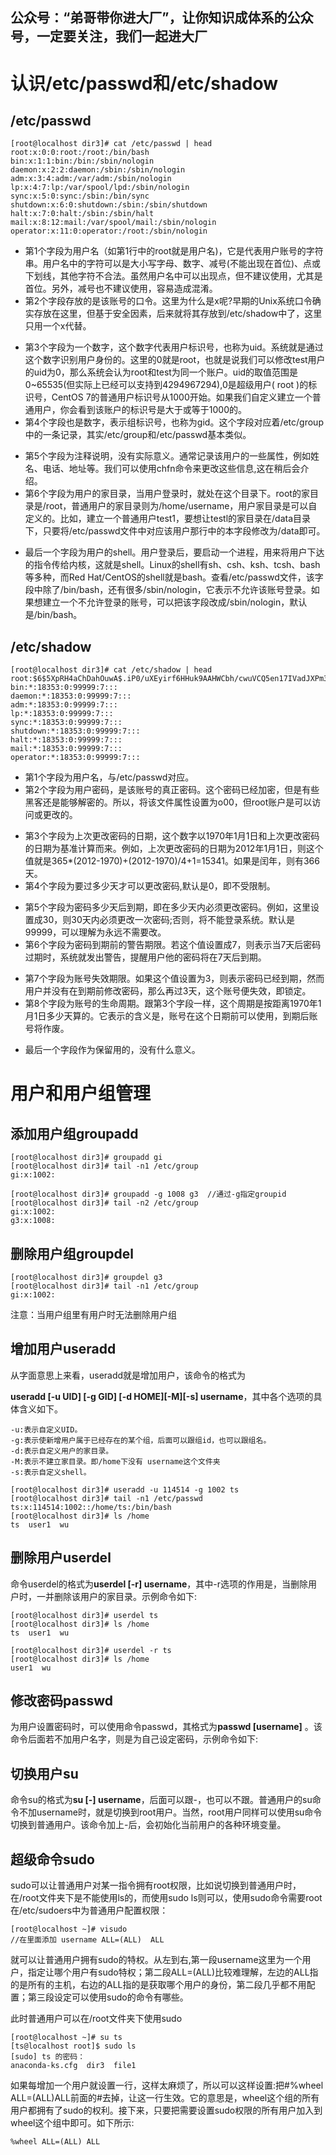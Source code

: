 ## 公众号：“弟哥带你进大厂”，让你知识成体系的公众号，一定要关注，我们一起进大厂

# 认识/etc/passwd和/etc/shadow

## /etc/passwd

```
[root@localhost dir3]# cat /etc/passwd | head
root:x:0:0:root:/root:/bin/bash
bin:x:1:1:bin:/bin:/sbin/nologin
daemon:x:2:2:daemon:/sbin:/sbin/nologin
adm:x:3:4:adm:/var/adm:/sbin/nologin
lp:x:4:7:lp:/var/spool/lpd:/sbin/nologin
sync:x:5:0:sync:/sbin:/bin/sync
shutdown:x:6:0:shutdown:/sbin:/sbin/shutdown
halt:x:7:0:halt:/sbin:/sbin/halt
mail:x:8:12:mail:/var/spool/mail:/sbin/nologin
operator:x:11:0:operator:/root:/sbin/nologin
```

-   第1个字段为用户名（如第1行中的root就是用户名)，它是代表用户账号的字符串。用户名中的字符可以是大小写字母、数字、减号(不能出现在首位)、点或下划线，其他字符不合法。虽然用户名中可以出现点，但不建议使用，尤其是首位。另外，减号也不建议使用，容易造成混淆。
-   第2个字段存放的是该账号的口令。这里为什么是x呢?早期的Unix系统口令确实存放在这里，但基于安全因素，后来就将其存放到/etc/shadow中了，这里只用一个x代替。

<!---->

-   第3个字段为一个数字，这个数字代表用户标识号，也称为uid。系统就是通过这个数字识别用户身份的。这里的0就是root，也就是说我们可以修改test用户的uid为0，那么系统会认为root和test为同一个账户。uid的取值范围是0~65535(但实际上已经可以支持到4294967294),0是超级用户( root )的标识号，CentOS 7的普通用户标识号从1000开始。如果我们自定义建立一个普通用户，你会看到该账户的标识号是大于或等于1000的。
-   第4个字段也是数字，表示组标识号，也称为gid。这个字段对应着/etc/group中的一条记录，其实/etc/group和/etc/passwd基本类似。

<!---->

-   第5个字段为注释说明，没有实际意义。通常记录该用户的一些属性，例如姓名、电话、地址等。我们可以使用chfn命令来更改这些信息,这在稍后会介绍。
-   第6个字段为用户的家目录，当用户登录时，就处在这个目录下。root的家目录是/root，普通用户的家目录则为/home/username，用户家目录是可以自定义的。比如，建立一个普通用户test1，要想让testl的家目录在/data目录下，只要将/etc/passwd文件中对应该用户那行中的本字段修改为/data即可。

<!---->

-   最后一个字段为用户的shell。用户登录后，要启动一个进程，用来将用户下达的指令传给内核，这就是shell。Linux的shell有sh、csh、ksh、tcsh、bash等多种，而Red Hat/CentOS的shell就是bash。查看/etc/passwd文件，该字段中除了/bin/bash，还有很多/sbin/nologin，它表示不允许该账号登录。如果想建立一个不允许登录的账号，可以把该字段改成/sbin/nologin，默认是/bin/bash。

## /etc/shadow

```
[root@localhost dir3]# cat /etc/shadow | head
root:$6$5XpRH4aChDahOuwA$.iP0/uXEyirf6HHuk9AAHWCbh/cwuVCQ5en17IVadJXPm3ALEKRytgArEdOfcvlYZl1BnNEMn9igtTeyRSeGH1::0:99999:7:::
bin:*:18353:0:99999:7:::
daemon:*:18353:0:99999:7:::
adm:*:18353:0:99999:7:::
lp:*:18353:0:99999:7:::
sync:*:18353:0:99999:7:::
shutdown:*:18353:0:99999:7:::
halt:*:18353:0:99999:7:::
mail:*:18353:0:99999:7:::
operator:*:18353:0:99999:7:::
```

-   第1个字段为用户名，与/etc/passwd对应。
-   第2个字段为用户密码，是该账号的真正密码。这个密码已经加密，但是有些黑客还是能够解密的。所以，将该文件属性设置为o00，但root账户是可以访问或更改的。

<!---->

-   第3个字段为上次更改密码的日期，这个数字以1970年1月1日和上次更改密码的日期为基准计算而来。例如，上次更改密码的日期为2012年1月1日，则这个值就是365*(2012-1970)+(2012-1970)/4+1=15341。如果是闰年，则有366天。
-   第4个字段为要过多少天才可以更改密码,默认是0，即不受限制。

<!---->

-   第5个字段为密码多少天后到期，即在多少天内必须更改密码。例如，这里设置成30，则30天内必须更改一次密码;否则，将不能登录系统。默认是99999，可以理解为永远不需要改。
-   第6个字段为密码到期前的警告期限。若这个值设置成7，则表示当7天后密码过期时，系统就发出警告，提醒用户他的密码将在7天后到期。

<!---->

-   第7个字段为账号失效期限。如果这个值设置为3，则表示密码已经到期，然而用户并没有在到期前修改密码，那么再过3天，这个账号便失效，即锁定。
-   第8个字段为账号的生命周期。跟第3个字段一样，这个周期是按距离1970年1月1日多少天算的。它表示的含义是，账号在这个日期前可以使用，到期后账号将作废。

<!---->

-   最后一个字段作为保留用的，没有什么意义。

# 用户和用户组管理

## 添加用户组groupadd

```
[root@localhost dir3]# groupadd gi
[root@localhost dir3]# tail -n1 /etc/group
gi:x:1002:

[root@localhost dir3]# groupadd -g 1008 g3  //通过-g指定groupid
[root@localhost dir3]# tail -n2 /etc/group  
gi:x:1002:
g3:x:1008:
```

## 删除用户组groupdel

```
[root@localhost dir3]# groupdel g3
[root@localhost dir3]# tail -n1 /etc/group
gi:x:1002:
```

注意：当用户组里有用户时无法删除用户组

## 增加用户useradd

从字面意思上来看，useradd就是增加用户，该命令的格式为

**useradd [-u UID] [-g GID] [-d HOME][-M][-s] username**，其中各个选项的具体含义如下。

```
-u:表示自定义UID。
-g:表示使新增用户属于已经存在的某个组，后面可以跟组id，也可以跟组名。
-d:表示自定义用户的家目录。
-M:表示不建立家目录。即/home下没有 username这个文件夹
-s:表示自定义shell。
```

```
[root@localhost dir3]# useradd -u 114514 -g 1002 ts
[root@localhost dir3]# tail -n1 /etc/passwd
ts:x:114514:1002::/home/ts:/bin/bash
[root@localhost dir3]# ls /home
ts  user1  wu
```

## 删除用户userdel

命令userdel的格式为**userdel [-r] username**，其中-r选项的作用是，当删除用户时，一并删除该用户的家目录。示例命令如下:

```
[root@localhost dir3]# userdel ts
[root@localhost dir3]# ls /home
ts  user1  wu

[root@localhost dir3]# userdel -r ts
[root@localhost dir3]# ls /home
user1  wu
```

## 修改密码passwd

为用户设置密码时，可以使用命令passwd，其格式为**passwd [username]** 。该命令后面若不加用户名字，则是为自己设定密码，示例命令如下:

## 切换用户su

命令su的格式为**su [-] username**，后面可以跟-，也可以不跟。普通用户的su命令不加username时，就是切换到root用户。当然，root用户同样可以使用su命令切换到普通用户。该命令加上-后，会初始化当前用户的各种环境变量。

## 超级命令sudo

sudo可以让普通用户对某一指令拥有root权限，比如说切换到普通用户时，在/root文件夹下是不能使用ls的，而使用sudo ls则可以，使用sudo命令需要root在/etc/sudoers中为普通用户配置权限：

```
[root@localhost ~]# visudo
//在里面添加 username ALL=(ALL) 	ALL
```

就可以让普通用户拥有sudo的特权。从左到右,第一段username这里为一个用户，指定让哪个用户有sudo特权；第二段ALL=(ALL)比较难理解，左边的ALL指的是所有的主机，右边的ALL指的是获取哪个用户的身份，第二段几乎都不用配置；第三段设定可以使用sudo的命令有哪些。

此时普通用户可以在/root文件夹下使用sudo

```
[root@localhost ~]# su ts
[ts@localhost root]$ sudo ls
[sudo] ts 的密码：
anaconda-ks.cfg  dir3  file1
```

如果每增加一个用户就设置一行，这样太麻烦了，所以可以这样设置:把#%wheel ALL=(ALL)ALL前面的#去掉，让这一行生效。它的意思是，wheel这个组的所有用户都拥有了sudo的权利。接下来，只要把需要设置sudo权限的所有用户加入到wheel这个组中即可。如下所示:

```
%wheel ALL=(ALL) ALL
```


